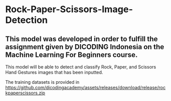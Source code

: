 # Rock-Paper-Scissors-Image-Detection
This model was developed in order to fulfill the assignment given by DICODING Indonesia on the Machine Learning For Beginners course.
-----------------------
This model will be able to detect and classify Rock, Paper, and Scissors Hand Gestures images that has been inputted.

The training datasets is provided in https://github.com/dicodingacademy/assets/releases/download/release/rockpaperscissors.zip
